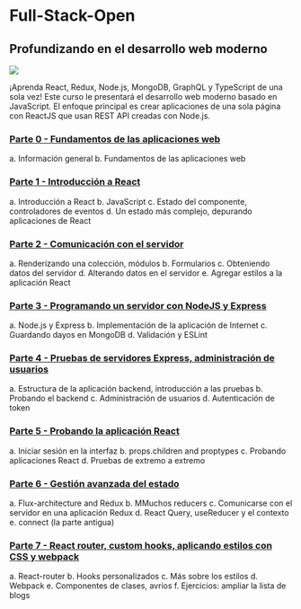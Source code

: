 # Full-Stack-Open

## Profundizando en el desarrollo web moderno

<img src="https://github.com/jgomez2531/Full-Stack-Open/assets/76822966/983ea18a-a57e-47fa-b2dc-3b52fb2cd15e" class="center" />

<p class="left">¡Aprenda React, Redux, Node.js, MongoDB, GraphQL y TypeScript de una sola vez! Este curso le presentará el desarrollo web moderno basado en JavaScript. El enfoque principal es crear aplicaciones de una sola página con ReactJS que usan REST API creadas con Node.js.</p>

### [Parte 0 - Fundamentos de las aplicaciones web](https://fullstackopen.com/es/part0)

a. Información general
b. Fundamentos de las aplicaciones web

### [Parte 1 - Introducción a React](https://fullstackopen.com/es/part1)

a. Introducción a React
b. JavaScript
c. Estado del componente, controladores de eventos
d. Un estado más complejo, depurando aplicaciones de React

### [Parte 2 - Comunicación con el servidor](https://fullstackopen.com/es/part2)

a. Renderizando una colección, módulos
b. Formularios
c. Obteniendo datos del servidor
d. Alterando datos en el servidor
e. Agregar estilos a la aplicación React

### [Parte 3 - Programando un servidor con NodeJS y Express](https://fullstackopen.com/es/part3)

a. Node.js y Express
b. Implementación de la aplicación de Internet
c. Guardando dayos en MongoDB
d. Validación y ESLint

### [Parte 4 - Pruebas de servidores Express, administración de usuarios](https://fullstackopen.com/es/part4)

a. Estructura de la aplicación backend, introducción a las pruebas
b. Probando el backend
c. Administración de usuarios
d. Autenticación de token

### [Parte 5 - Probando la aplicación React](https://fullstackopen.com/es/part5)

a. Iniciar sesión en la interfaz
b. props.children and proptypes
c. Probando aplicaciones React
d. Pruebas de extremo a extremo

### [Parte 6 - Gestión avanzada del estado](https://fullstackopen.com/es/part6)

a. Flux-architecture and Redux
b. MMuchos reducers
c. Comunicarse con el servidor en una aplicación Redux d. React Query, useReducer y el contexto
e. connect (la parte antigua)

### [Parte 7 - React router, custom hooks, aplicando estilos con CSS y webpack](https://fullstackopen.com/es/part7)

a. React-router
b. Hooks personalizados
c. Más sobre los estilos
d. Webpack
e. Componentes de clases, avrios
f. Ejercicios: ampliar la lista de blogs

